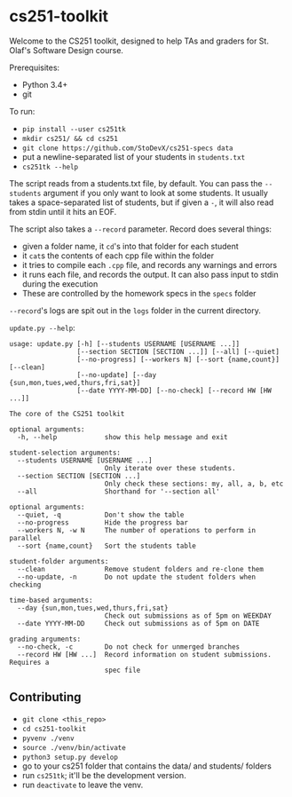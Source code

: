 # cs251-toolkit

Welcome to the CS251 toolkit, designed to help TAs and graders for St. Olaf's Software Design course.

Prerequisites:

- Python 3.4+
- git

To run:

- `pip install --user cs251tk`
- `mkdir cs251/ && cd cs251`
- `git clone https://github.com/StoDevX/cs251-specs data`
- put a newline-separated list of your students in `students.txt`
- `cs251tk --help`

The script reads from a students.txt file, by default. You can pass the `--students` argument if you only want to look at some students. It usually takes a space-separated list of students, but if given a `-`, it will also read from stdin until it hits an EOF.

The script also takes a `--record` parameter. Record does several things:

- given a folder name, it `cd`'s into that folder for each student
- it `cat`s the contents of each cpp file within the folder
- it tries to compile each `.cpp` file, and records any warnings and errors
- it runs each file, and records the output. It can also pass input to stdin during the execution
- These are controlled by the homework specs in the `specs` folder

`--record`'s logs are spit out in the `logs` folder in the current directory.

`update.py --help`:

	usage: update.py [-h] [--students USERNAME [USERNAME ...]]
	                 [--section SECTION [SECTION ...]] [--all] [--quiet]
	                 [--no-progress] [--workers N] [--sort {name,count}] [--clean]
	                 [--no-update] [--day {sun,mon,tues,wed,thurs,fri,sat}]
	                 [--date YYYY-MM-DD] [--no-check] [--record HW [HW ...]]

	The core of the CS251 toolkit

	optional arguments:
	  -h, --help            show this help message and exit

	student-selection arguments:
	  --students USERNAME [USERNAME ...]
	                        Only iterate over these students.
	  --section SECTION [SECTION ...]
	                        Only check these sections: my, all, a, b, etc
	  --all                 Shorthand for '--section all'

	optional arguments:
	  --quiet, -q           Don't show the table
	  --no-progress         Hide the progress bar
	  --workers N, -w N     The number of operations to perform in parallel
	  --sort {name,count}   Sort the students table

	student-folder arguments:
	  --clean               Remove student folders and re-clone them
	  --no-update, -n       Do not update the student folders when checking

	time-based arguments:
	  --day {sun,mon,tues,wed,thurs,fri,sat}
	                        Check out submissions as of 5pm on WEEKDAY
	  --date YYYY-MM-DD     Check out submissions as of 5pm on DATE

	grading arguments:
	  --no-check, -c        Do not check for unmerged branches
	  --record HW [HW ...]  Record information on student submissions. Requires a
	                        spec file


## Contributing
- `git clone <this_repo>`
- `cd cs251-toolkit`
- `pyvenv ./venv`
- `source ./venv/bin/activate`
- `python3 setup.py develop`
- go to your cs251 folder that contains the data/ and students/ folders
- run `cs251tk`; it'll be the development version.
- run `deactivate` to leave the venv.
